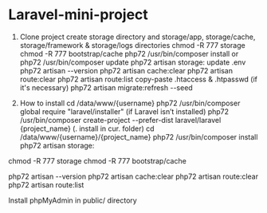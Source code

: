 # Laravel-mini-project


1. Clone project
create storage directory and storage/app, storage/cache, storage/framework & storage/logs directories
chmod -R 777 storage
chmod -R 777 bootstrap/cache
php72 /usr/bin/composer install or php72 /usr/bin/composer update
php72 artisan storage:
update .env
php72 artisan --version
php72 artisan cache:clear
php72 artisan route:clear
php72 artisan route:list
copy-paste .htaccess & .htpasswd (if it's necessary)
php72 artisan migrate:refresh --seed

2. How to install
cd /data/www/{username}
php72 /usr/bin/composer global require "laravel/installer" (if Laravel isn’t installed)
php72 /usr/bin/composer create-project --prefer-dist laravel/laravel {project_name}  (. install in cur. folder) 
cd /data/www/{username}/{project_name}
php72 /usr/bin/composer install
php72 artisan storage:

chmod -R 777 storage
chmod -R 777 bootstrap/cache

php72 artisan --version
php72 artisan cache:clear
php72 artisan route:clear
php72 artisan route:list

Install phpMyAdmin in public/ directory
